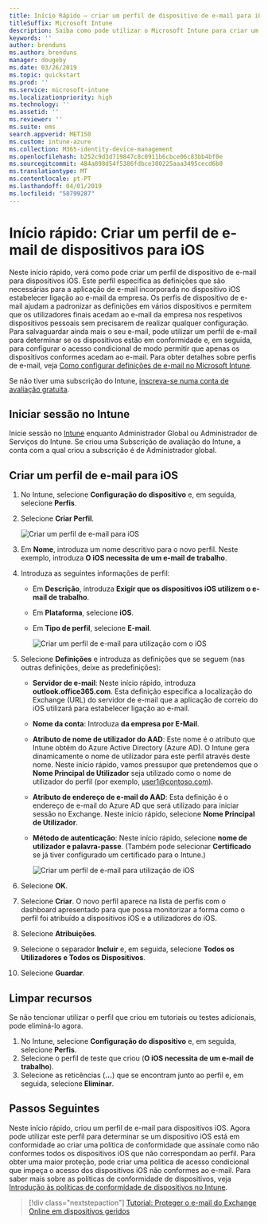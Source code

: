 ```yaml
---
title: Início Rápido – criar um perfil de dispositivo de e-mail para iOS
titleSuffix: Microsoft Intune
description: Saiba como pode utilizar o Microsoft Intune para criar um perfil de dispositivo de e-mail de modo que os dispositivos iOS possam estabelecer uma ligação segura ao e-mail da empresa.
keywords: ''
author: brenduns
ms.author: brenduns
manager: dougeby
ms.date: 03/26/2019
ms.topic: quickstart
ms.prod: ''
ms.service: microsoft-intune
ms.localizationpriority: high
ms.technology: ''
ms.assetid: ''
ms.reviewer: ''
ms.suite: ems
search.appverid: MET150
ms.custom: intune-azure
ms.collection: M365-identity-device-management
ms.openlocfilehash: b252c9d3d719847c8c0911b6cbce06c83bb4bf0e
ms.sourcegitcommit: 484a898d54f5386fdbce300225aaa3495cecd6b0
ms.translationtype: MT
ms.contentlocale: pt-PT
ms.lasthandoff: 04/01/2019
ms.locfileid: "58799287"
---
```

# <a name="quickstart-create-an-email-device-profile-for-ios"></a>Início rápido: Criar um perfil de e-mail de dispositivos para iOS

Neste início rápido, verá como pode criar um perfil de dispositivo de e-mail para dispositivos iOS. Este perfil especifica as definições que são necessárias para a aplicação de e-mail incorporada no dispositivo iOS estabelecer ligação ao e-mail da empresa. Os perfis de dispositivo de e-mail ajudam a padronizar as definições em vários dispositivos e permitem que os utilizadores finais acedam ao e-mail da empresa nos respetivos dispositivos pessoais sem precisarem de realizar qualquer configuração. Para salvaguardar ainda mais o seu e-mail, pode utilizar um perfil de e-mail para determinar se os dispositivos estão em conformidade e, em seguida, para configurar o acesso condicional de modo permitir que apenas os dispositivos conformes acedam ao e-mail. Para obter detalhes sobre perfis de e-mail, veja [Como configurar definições de e-mail no Microsoft Intune](email-settings-configure.md).

Se não tiver uma subscrição do Intune, [inscreva-se numa conta de avaliação gratuita](free-trial-sign-up.md).

## <a name="sign-in-to-intune"></a>Iniciar sessão no Intune

Inicie sessão no [Intune](https://aka.ms/intuneportal) enquanto Administrador Global ou Administrador de Serviços do Intune. Se criou uma Subscrição de avaliação do Intune, a conta com a qual criou a subscrição é de Administrador global.

## <a name="create-an-ios-email-profile"></a>Criar um perfil de e-mail para iOS
1. No Intune, selecione **Configuração do dispositivo** e, em seguida, selecione **Perfis**.
2. Selecione **Criar Perfil**.
   
   ![Criar um perfil de e-mail para iOS](media/quickstart-email-profile/ios-create-profile.png)

3. Em **Nome**, introduza um nome descritivo para o novo perfil. Neste exemplo, introduza **O iOS necessita de um e-mail de trabalho**.
4. Introduza as seguintes informações de perfil:
   - Em **Descrição**, introduza **Exigir que os dispositivos iOS utilizem o e-mail de trabalho**.
   - Em **Plataforma**, selecione **iOS**.
   - Em **Tipo de perfil**, selecione **E-mail**.
    
     ![Criar um perfil de e-mail para utilização com o iOS](media/quickstart-email-profile/ios-email-profile-name.png)

5. Selecione **Definições** e introduza as definições que se seguem (nas outras definições, deixe as predefinições):
   - **Servidor de e-mail**: Neste início rápido, introduza **outlook.office365.com**. Esta definição especifica a localização do Exchange (URL) do servidor de e-mail que a aplicação de correio do iOS utilizará para estabelecer ligação ao e-mail.
   - **Nome da conta**: Introduza **da empresa por E-Mail**.
   - **Atributo de nome de utilizador do AAD**: Este nome é o atributo que Intune obtém do Azure Active Directory (Azure AD). O Intune gera dinamicamente o nome de utilizador para este perfil através deste nome. Neste início rápido, vamos pressupor que pretendemos que o **Nome Principal de Utilizador** seja utilizado como o nome de utilizador do perfil (por exemplo, user1@contoso.com).
   - **Atributo de endereço de e-mail do AAD**: Esta definição é o endereço de e-mail do Azure AD que será utilizado para iniciar sessão no Exchange. Neste início rápido, selecione **Nome Principal de Utilizador**.
   - **Método de autenticação**: Neste início rápido, selecione **nome de utilizador e palavra-passe**. (Também pode selecionar **Certificado** se já tiver configurado um certificado para o Intune.)
    
     ![Criar um perfil de e-mail para utilização de iOS](media/quickstart-email-profile/ios-email-profile.png)

6. Selecione **OK**.
7. Selecione **Criar**. O novo perfil aparece na lista de perfis com o dashboard apresentado para que possa monitorizar a forma como o perfil foi atribuído a dispositivos iOS e a utilizadores do iOS.
8. Selecione **Atribuições**.
9. Selecione o separador **Incluir** e, em seguida, selecione **Todos os Utilizadores e Todos os Dispositivos**. 
10. Selecione **Guardar**.

## <a name="clean-up-resources"></a>Limpar recursos
Se não tencionar utilizar o perfil que criou em tutoriais ou testes adicionais, pode eliminá-lo agora.
1. No Intune, selecione **Configuração do dispositivo** e, em seguida, selecione **Perfis**.
2. Selecione o perfil de teste que criou (**O iOS necessita de um e-mail de trabalho**).
3. Selecione as reticências (**...**) que se encontram junto ao perfil e, em seguida, selecione **Eliminar**.

## <a name="next-steps"></a>Passos Seguintes

Neste início rápido, criou um perfil de e-mail para dispositivos iOS. Agora pode utilizar este perfil para determinar se um dispositivo iOS está em conformidade ao criar uma política de conformidade que assinale como não conformes todos os dispositivos iOS que não correspondam ao perfil. Para obter uma maior proteção, pode criar uma política de acesso condicional que impeça o acesso dos dispositivos iOS não conformes ao e-mail. Para saber mais sobre as políticas de conformidade de dispositivos, veja [Introdução às políticas de conformidade de dispositivos no Intune](device-compliance-get-started.md).

> [!div class="nextstepaction"]
> [Tutorial: Proteger o e-mail do Exchange Online em dispositivos geridos](tutorial-protect-email-on-enrolled-devices.md)
